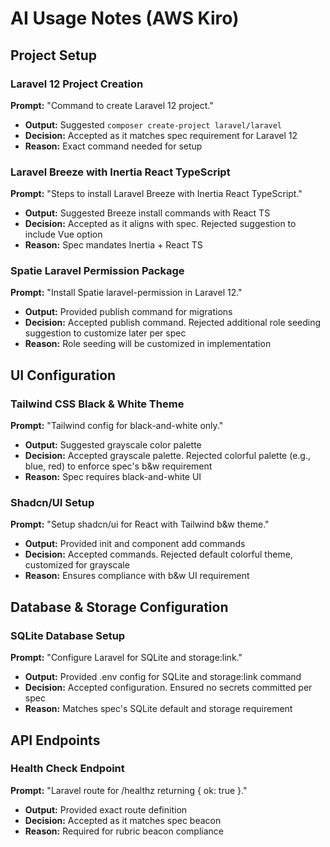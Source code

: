 # AI Usage Notes (AWS Kiro)
## Project Setup

### Laravel 12 Project Creation
**Prompt:** "Command to create Laravel 12 project."
- **Output:** Suggested `composer create-project laravel/laravel`
- **Decision:** Accepted as it matches spec requirement for Laravel 12
- **Reason:** Exact command needed for setup

### Laravel Breeze with Inertia React TypeScript
**Prompt:** "Steps to install Laravel Breeze with Inertia React TypeScript."
- **Output:** Suggested Breeze install commands with React TS
- **Decision:** Accepted as it aligns with spec. Rejected suggestion to include Vue option
- **Reason:** Spec mandates Inertia + React TS

### Spatie Laravel Permission Package
**Prompt:** "Install Spatie laravel-permission in Laravel 12."
- **Output:** Provided publish command for migrations
- **Decision:** Accepted publish command. Rejected additional role seeding suggestion to customize later per spec
- **Reason:** Role seeding will be customized in implementation

## UI Configuration

### Tailwind CSS Black & White Theme
**Prompt:** "Tailwind config for black-and-white only."
- **Output:** Suggested grayscale color palette
- **Decision:** Accepted grayscale palette. Rejected colorful palette (e.g., blue, red) to enforce spec's b&w requirement
- **Reason:** Spec requires black-and-white UI

### Shadcn/UI Setup
**Prompt:** "Setup shadcn/ui for React with Tailwind b&w theme."
- **Output:** Provided init and component add commands
- **Decision:** Accepted commands. Rejected default colorful theme, customized for grayscale
- **Reason:** Ensures compliance with b&w UI requirement

## Database & Storage Configuration

### SQLite Database Setup
**Prompt:** "Configure Laravel for SQLite and storage:link."
- **Output:** Provided .env config for SQLite and storage:link command
- **Decision:** Accepted configuration. Ensured no secrets committed per spec
- **Reason:** Matches spec's SQLite default and storage requirement

## API Endpoints

### Health Check Endpoint
**Prompt:** "Laravel route for /healthz returning { ok: true }."
- **Output:** Provided exact route definition
- **Decision:** Accepted as it matches spec beacon
- **Reason:** Required for rubric beacon compliance
